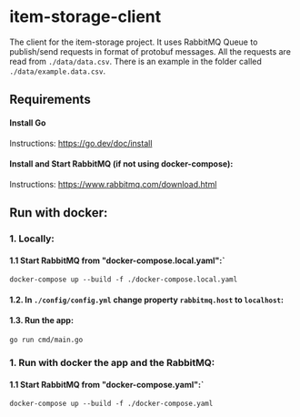 # item-storage-client
The client for the item-storage project. It uses RabbitMQ Queue to publish/send requests in format of protobuf messages. 
All the requests are read from `./data/data.csv`. There is an example in the folder called `./data/example.data.csv`.

## Requirements

#### Install Go
Instructions: https://go.dev/doc/install

#### Install and Start RabbitMQ (if not using docker-compose):
Instructions: https://www.rabbitmq.com/download.html

## Run with docker:
### 1. Locally:
#### 1.1 Start RabbitMQ from "docker-compose.local.yaml":`
`docker-compose up --build -f ./docker-compose.local.yaml`

#### 1.2. In `./config/config.yml` change property `rabbitmq.host` to `localhost`:
#### 1.3. Run the app:
`go run cmd/main.go`

### 1. Run with docker the app and the RabbitMQ:
#### 1.1 Start RabbitMQ from "docker-compose.yaml":`
`docker-compose up --build -f ./docker-compose.yaml`

